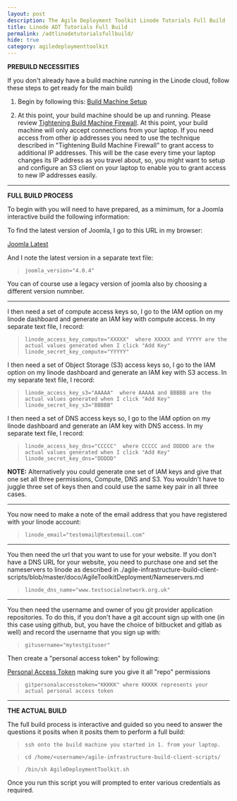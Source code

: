 ```yaml
---
layout: post
description: The Agile Deployment Toolkit Linode Tutorials Full Build
title: Linode ADT Tutorials Full Build
permalink: /adtlinodetutorialsfullbuild/
hide: true
category: agiledeploymenttoolkit
---
```


**PREBUILD NECESSITIES**

If you don't already have a build machine running in the Linode cloud, follow these steps to get ready for the main build)

1. Begin by following this: [Build Machine Setup](https://www.codebreakers.uk/adtlinodetutorialsbuildmachineexpedited/)  

2. At this point, your build machine should be up and running. Please review [Tightening Build Machine Firewall](https://github.com/agile-deployer/agile-infrastructure-build-client-scripts/blob/master/doco/AgileToolkitDeployment/TightenBuildMachineAccess.md). At this point, your build machine will only accept connections from your laptop. If you need access from other ip addresses you need to use the technique described in "Tightening Build Machine Firewall" to grant access to additional IP addresses. This will be the case every time your laptop changes its IP address as you travel about, so, you might want to setup and configure an S3 client on your laptop to enable you to grant access to new IP addresses easily. 

-----------------------------

**FULL BUILD PROCESS**

To begin with you will need to have prepared, as a mimimum, for a Joomla interactive build the following information:

To find the latest version of Joomla, I go to this URL in my browser:

[Joomla Latest](https://downloads.joomla.org/)

And I note the latest version in a separate text file:

>     joomla_version="4.0.4"  

You can of course use a legacy version of joomla also by choosing a different version numnber. 

-------------------------------------

I then need a set of compute access keys so, I go to the IAM option on my linode dashboard and generate an IAM key with compute access. In my separate text file, I record:

>     linode_access_key_compute="XXXXX"  where XXXXX and YYYYY are the actual values generated when I click "Add Key"
>     linode_secret_key_compute="YYYYY"

I then need a set of Object Storage (S3) access keys so, I go to the IAM option on my linode dashboard and generate an IAM key with S3 access. In my separate text file, I record:

>     linode_access_key_s3="AAAAA"  where AAAAA and BBBBB are the actual values generated when I click "Add Key"
>     linode_secret_key_s3="BBBBB"


I then need a set of DNS access keys so, I go to the IAM option on my linode dashboard and generate an IAM key with DNS access. In my separate text file, I record:

>     linode_access_key_dns="CCCCC"  where CCCCC and DDDDD are the actual values generated when I click "Add Key"
>     linode_secret_key_dns="DDDDD"

**NOTE:** Alternatively you could generate one set of IAM keys and give that one set all three permissions, Compute, DNS and S3. You wouldn't have to juggle three set of keys then and could use the same key pair in all three cases.

-----------------------------------

You now need to make a note of the email address that you have registered with your linode account:

>     linode_email="testemail@testemail.com"

-----------------------------------

You then need the url that you want to use for your website. If you don't have a DNS URL for your website, you need to purchase one and set the nameservers to linode as described in ./agile-infrastructure-build-client-scripts/blob/master/doco/AgileToolkitDeployment/Nameservers.md

>     linode_dns_name="www.testsocialnetwork.org.uk"

-------------------------------

You then need the username and owner of you git provider application repositories.
To do this, if you don't have a git account sign up with one (in this case using github, but, you have the choice of bitbucket and gitlab as well) and record the username that you sign up with:

>     gitusername="mytestgituser"

Then create a "personal access token" by following: 

[Personal Access Token](https://docs.github.com/en/authentication/keeping-your-account-and-data-secure/creating-a-personal-access-token) making sure you give it all "repo" permissions

>     gitpersonalaccesstoken="KKKKK" where KKKKK represents your actual personal access token

--------------------------------

**THE ACTUAL BUILD**

The full build process is interactive and guided so you need to answer the questions it posits when it posits them to perform a full build:

>     ssh onto the build machine you started in 1. from your laptop.

>     cd /home/<username>/agile-infrastructure-build-client-scripts/
  
>     /bin/sh AgileDeploymentToolkit.sh
  
Once you run this script you will prompted to enter various credentials as required. 
